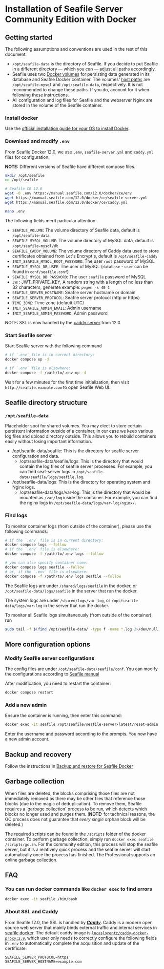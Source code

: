 # Installation of Seafile Server Community Edition with Docker

## Getting started

The following assumptions and conventions are used in the rest of this document:

- `/opt/seafile-data` is the directory of Seafile. If you decide to put Seafile in a different directory — which you can — adjust all paths accordingly.
- Seafile uses two [Docker volumes](https://docs.docker.com/storage/volumes/) for persisting data generated in its database and Seafile Docker container. The volumes' [host paths](https://docs.docker.com/compose/compose-file/compose-file-v3/#volumes) are `/opt/seafile-mysql` and `/opt/seafile-data`, respectively. It is not recommended to change these paths. If you do, account for it when following these instructions.
- All configuration and log files for Seafile and the webserver Nginx are stored in the volume of the Seafile container.

### Install docker

Use the [official installation guide for your OS to install Docker](https://docs.docker.com/engine/install/).

### Download and modify `.env`

From Seafile Docker 12.0, we use `.env`, `seafile-server.yml`  and `caddy.yml` files for configuration.

**NOTE:** Different versions of Seafile have different compose files.

```bash
mkdir /opt/seafile
cd /opt/seafile

# Seafile CE 12.0
wget -O .env https://manual.seafile.com/12.0/docker/ce/env
wget https://manual.seafile.com/12.0/docker/ce/seafile-server.yml
wget https://manual.seafile.com/12.0/docker/ce/caddy.yml

nano .env
```

The following fields merit particular attention:

- `SEAFILE_VOLUME`: The volume directory of Seafile data, default is `/opt/seafile-data`
- `SEAFILE_MYSQL_VOLUME`: The volume directory of MySQL data, default is `/opt/seafile-mysql/db`
- `SEAFILE_CADDY_VOLUME`: The volume directory of Caddy data used to store certificates obtained from Let's Encrypt's, default is `/opt/seafile-caddy`
- `INIT_SEAFILE_MYSQL_ROOT_PASSWORD`: The user `root` password of MySQL
- `SEAFILE_MYSQL_DB_USER`: The user of MySQL (`database` - `user` can be found in `conf/seafile.conf`)
- `SEAFILE_MYSQL_DB_PASSWORD`: The user `seafile` password of MySQL
- `JWT`: JWT_PRIVATE_KEY, A random string with a length of no less than 32 characters, generate example: `pwgen -s 40 1`
- `SEAFILE_SERVER_HOSTNAME`: Seafile server hostname or domain
- `SEAFILE_SERVER_PROTOCOL`: Seafile server protocol (http or https)
- `TIME_ZONE`: Time zone (default UTC)
- `INIT_SEAFILE_ADMIN_EMAIL`: Admin username
- `INIT_SEAFILE_ADMIN_PASSWORD`: Admin password

NOTE: SSL is now handled by the [caddy server](#about-ssl-and-caddy) from 12.0.

### Start Seafile server

Start Seafile server with the following command

```bash
# if `.env` file is in current directory:
docker compose up -d

# if `.env` file is elsewhere:
docker compose -f /path/to/.env up -d
```

Wait for a few minutes for the first time initialization, then visit `http://seafile.example.com` to open Seafile Web UI.

## Seafile directory structure

### `/opt/seafile-data`

Placeholder spot for shared volumes. You may elect to store certain persistent information outside of a container, in our case we keep various log files and upload directory outside. This allows you to rebuild containers easily without losing important information.

* /opt/seafile-data/seafile: This is the directory for seafile server configuration and data.
  * /opt/seafile-data/seafile/logs: This is the directory that would contain the log files of seafile server processes. For example, you can find seaf-server logs in `/opt/seafile-data/seafile/logs/seafile.log`.
* /opt/seafile-data/logs: This is the directory for operating system and Nginx logs.
  * /opt/seafile-data/logs/var-log: This is the directory that would be mounted as `/var/log` inside the container. For example, you can find the nginx logs in `/opt/seafile-data/logs/var-log/nginx/`.

### Find logs

To monitor container logs (from outside of the container), please use the following commands:

```bash
# if the `.env` file is in current directory:
docker compose logs --follow
# if the `.env` file is elsewhere:
docker compose -f /path/to/.env logs --follow

# you can also specify container name:
docker compose logs seafile --follow
# or, if the `.env` file is elsewhere:
docker compose -f /path/to/.env logs seafile --follow
```

The Seafile logs are under `/shared/logs/seafile` in the docker, or `/opt/seafile-data/logs/seafile` in the server that run the docker.

The system logs are under `/shared/logs/var-log`, or `/opt/seafile-data/logs/var-log` in the server that run the docker.

To monitor all Seafile logs simultaneously (from outside of the container), run

```bash
sudo tail -f $(find /opt/seafile-data/ -type f -name *.log 2>/dev/null)
```

## More configuration options

### Modify Seafile server configurations

The config files are under `/opt/seafile-data/seafile/conf`. You can modify the configurations according to [Seafile manual](https://manual.seafile.com/)

After modification, you need to restart the container:

```bash
docker compose restart
```

### Add a new admin

Ensure the container is running, then enter this command:

```bash
docker exec -it seafile /opt/seafile/seafile-server-latest/reset-admin.sh
```

Enter the username and password according to the prompts. You now have a new admin account.

## Backup and recovery

Follow the instructions in [Backup and restore for Seafile Docker](../administration/backup_recovery.md)

## Garbage collection

When files are deleted, the blocks comprising those files are not immediately removed as there may be other files that reference those blocks (due to the magic of deduplication). To remove them, Seafile requires a ['garbage collection'](../administration/seafile_gc.md) process to be run, which detects which blocks no longer used and purges them. (**NOTE:** for technical reasons, the GC process does not guarantee that _every single_ orphan block will be deleted.)

The required scripts can be found in the `/scripts` folder of the docker container. To perform garbage collection, simply run `docker exec seafile /scripts/gc.sh`. For the community edition, this process will stop the seafile server, but it is a relatively quick process and the seafile server will start automatically once the process has finished. The Professional supports an online garbage collection.

## FAQ

### You can run docker commands like `docker exec` to find errors

```bash
docker exec -it seafile /bin/bash
```

### About SSL and Caddy

From Seafile 12.0, the SSL is handled by [***Caddy***](https://caddyserver.com/docs/). Caddy is a modern open source web server that mainly binds external traffic and internal services in [seafile docker](./overview.md). The default caddy image is [`lucaslorentz/caddy-docker-proxy:2.9`](https://github.com/lucaslorentz/caddy-docker-proxy), which user only needs to correctly configure the following fields in `.env` to automatically complete the acquisition and update of the certificate:

```shell
SEAFILE_SERVER_PROTOCOL=https
SEAFILE_SERVER_HOSTNAME=example.com
```
